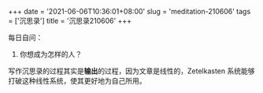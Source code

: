 +++
date = '2021-06-06T10:36:01+08:00'
slug = 'meditation-210606'
tags = ['沉思录']
title = '沉思录210606'
+++

每日自问：

1. 你想成为怎样的人？

写作沉思录的过程其实是**输出**的过程，因为文章是线性的，Zetelkasten 系统能够打破这种线性系统，使其更好地为自己所用。
